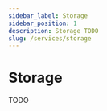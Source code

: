 ```yaml
---
sidebar_label: Storage
sidebar_position: 1
description: Storage TODO
slug: /services/storage
---
```


# Storage

TODO
